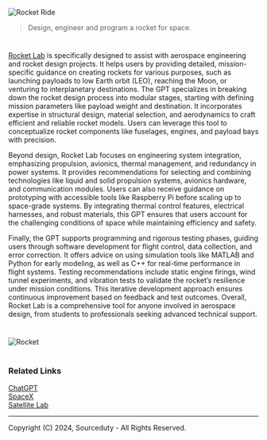 ![Rocket Ride](https://github.com/user-attachments/assets/b746f7c7-b29a-4381-b2b6-d82d5eb25104)

> Design, engineer and program a rocket for space.
#

[Rocket Lab](https://chatgpt.com/g/g-674c7c83ff6c8191aa9f836f4b50531e-rocket-lab) is specifically designed to assist with aerospace engineering and rocket design projects. It helps users by providing detailed, mission-specific guidance on creating rockets for various purposes, such as launching payloads to low Earth orbit (LEO), reaching the Moon, or venturing to interplanetary destinations. The GPT specializes in breaking down the rocket design process into modular stages, starting with defining mission parameters like payload weight and destination. It incorporates expertise in structural design, material selection, and aerodynamics to craft efficient and reliable rocket models. Users can leverage this tool to conceptualize rocket components like fuselages, engines, and payload bays with precision.

Beyond design, Rocket Lab focuses on engineering system integration, emphasizing propulsion, avionics, thermal management, and redundancy in power systems. It provides recommendations for selecting and combining technologies like liquid and solid propulsion systems, avionics hardware, and communication modules. Users can also receive guidance on prototyping with accessible tools like Raspberry Pi before scaling up to space-grade systems. By integrating thermal control features, electrical harnesses, and robust materials, this GPT ensures that users account for the challenging conditions of space while maintaining efficiency and safety.

Finally, the GPT supports programming and rigorous testing phases, guiding users through software development for flight control, data collection, and error correction. It offers advice on using simulation tools like MATLAB and Python for early modeling, as well as C++ for real-time performance in flight systems. Testing recommendations include static engine firings, wind tunnel experiments, and vibration tests to validate the rocket’s resilience under mission conditions. This iterative development approach ensures continuous improvement based on feedback and test outcomes. Overall, Rocket Lab is a comprehensive tool for anyone involved in aerospace design, from students to professionals seeking advanced technical support.

#
![Rocket](https://github.com/user-attachments/assets/e4b47cb0-e8ab-478e-8e70-e5d35d8d367c)

#
### Related Links

[ChatGPT](https://github.com/sourceduty/ChatGPT)
<br>
[SpaceX](https://github.com/sourceduty/SpaceX)
<br>
[Satellite Lab](https://github.com/sourceduty/Satellite_Lab)

***
Copyright (C) 2024, Sourceduty - All Rights Reserved.
